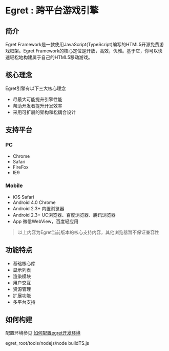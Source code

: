 Egret : 跨平台游戏引擎
================================================



简介
-------------------

Egret Framework是一款使用JavaScript(TypeScript)编写的HTML5开源免费游戏框架。Egret Framework的核心定位是开放，高效，优雅。基于它，你可以快速轻松地构建属于自己的HTML5移动游戏。


核心理念
--------------------

Egret引擎有以下三大核心理念
* 尽最大可能提升引擎性能
* 帮助开发者提升开发效率
* 采用可扩展的架构和松耦合设计

支持平台
--------------------
### PC
* Chrome
* Safari
* FireFox
* IE9

### Mobile
* iOS Safari
* Android 4.0 Chrome
* Android 2.3+ 内置浏览器
* Android 2.3+ UC浏览器、百度浏览器、腾讯浏览器
* App 微信WebView，百度轻应用

> 以上内容为Egret当前版本的核心支持内容，其他浏览器暂不保证兼容性



功能特点
------------------------
* 基础核心库
* 显示列表
* 渲染模块
* 用户交互
* 资源管理
* 扩展功能
* 多平台支持



如何构建
-------------------------
配置环境参见 [如何配置egret开发环境](https://github.com/egret-team/egret/wiki)

egret_root/tools/nodejs/node buildTS.js